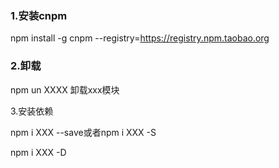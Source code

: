 ### 1.安装cnpm

npm install -g cnpm --registry=https://registry.npm.taobao.org



### 2.卸载

npm un XXXX     卸载xxx模块



3.安装依赖

npm i  XXX  --save或者npm i  XXX   -S

npm i  XXX   -D